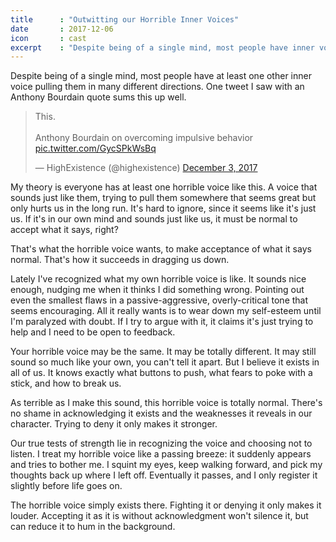 ```yaml
---
title      : "Outwitting our Horrible Inner Voices"
date       : 2017-12-06
icon       : cast
excerpt    : "Despite being of a single mind, most people have inner voices pulling them different directions that we need to avoid."
---
```

Despite being of a single mind, most people have at least one other inner voice pulling them in many different directions. One tweet I saw with an Anthony Bourdain quote sums this up well.

<blockquote class="twitter-tweet" data-lang="en"><p lang="en" dir="ltr">This.<br><br>Anthony Bourdain on overcoming impulsive behavior <a href="https://t.co/GycSPkWsBq">pic.twitter.com/GycSPkWsBq</a></p>&mdash; HighExistence (@highexistence) <a href="https://twitter.com/highexistence/status/937438803488313346?ref_src=twsrc%5Etfw">December 3, 2017</a></blockquote>
<script async src="https://platform.twitter.com/widgets.js" charset="utf-8"></script>

My theory is everyone has at least one horrible voice like this. A voice that sounds just like them, trying to pull them somewhere that seems great but only hurts us in the long run. It's hard to ignore, since it seems like it's just us. If it's in our own mind and sounds just like us, it must be normal to accept what it says, right?

That's what the horrible voice wants, to make acceptance of what it says normal. That's how it succeeds in dragging us down.

Lately I've recognized what my own horrible voice is like. It sounds nice enough, nudging me when it thinks I did something wrong. Pointing out even the smallest flaws in a passive-aggressive, overly-critical tone that seems encouraging. All it really wants is to wear down my self-esteem until I'm paralyzed with doubt. If I try to argue with it, it claims it's just trying to help and I need to be open to feedback.

Your horrible voice may be the same. It may be totally different. It may still sound so much like your own, you can't tell it apart. But I believe it exists in all of us. It knows exactly what buttons to push, what fears to poke with a stick, and how to break us.

As terrible as I make this sound, this horrible voice is totally normal. There's no shame in acknowledging it exists and the weaknesses it reveals in our character. Trying to deny it only makes it stronger.

Our true tests of strength lie in recognizing the voice and choosing not to listen. I treat my horrible voice like a passing breeze: it suddenly appears and tries to bother me. I squint my eyes, keep walking forward, and pick my thoughts back up where I left off. Eventually it passes, and I only register it slightly before life goes on.

The horrible voice simply exists there. Fighting it or denying it only makes it louder. Accepting it as it is without acknowledgment won't silence it, but can reduce it to hum in the background.